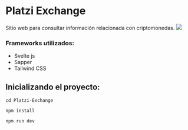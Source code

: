 # Platzi Exchange

Sitio web para consultar información relacionada con criptomonedas.
![](https://static.platzi.com/media/landing-projects/proyecto-vue-js-profesional.png)

### Frameworks utilizados:

- Svelte js
- Sapper
- Tailwind CSS

## Inicializando el proyecto:

```
cd Platzi-Exchange
```

```
npm install
```

```
npm run dev
```
